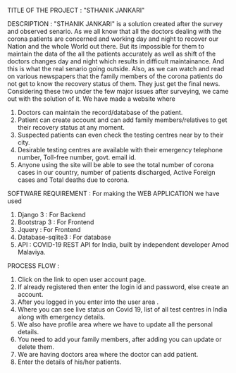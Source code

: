 TITLE OF THE PROJECT : "STHANIK JANKARI"

DESCRIPTION :
"STHANIK JANKARI" is a solution created after the survey and observed senario. As we all know that all the doctors dealing with the corona patients are concerned and working day and night to recover our Nation and the whole World out there. 
But its impossible for them to maintain the data of the all the patients accurately as well as shift of the doctors changes day and night which results in difficult maintainance. And this is what the real senario going outside. 
Also, as we can watch and read on various newspapers that the family members of the corona patients do not get to know the recovery status of them. They just get the final news. 
Considering these two under the few major issues after surveying, we came out with the solution of it.
We have made a website where 
1. Doctors can maintain the record/database of the patient.
2. Patient can create account and can add family members/relatives to get their recovery status at any moment.
3. Suspected patients can even check the testing centres near by to their city.
4. Desirable testing centres are available with their emergency telephone number, Toll-free number, govt. email id.
5. Anyone using the site will be able to see the total number of corona cases in our country, number of patients discharged, Active Foreign cases and Total deaths due to corona.
  




SOFTWARE REQUIREMENT :
For making the WEB APPLICATION we have used 
1. Django 3 : For Backend
2. Bootstrap 3 : For Frontend
3. Jquery : For Frontend
4. Database-sqlite3 : For database
5. API : COVID-19 REST API for India, built by independent developer Amod Malaviya.



PROCESS FLOW :
1.	Click on the link to open user account page.
2.	If already registered then enter the login id and password, else create an account.
3.	After you logged in you enter into the user area .
4.	Where you can see live status on Covid 19, list of all test centres in India along with emergency details.
5.	We also have profile area where we have to update all the personal details.
6.	You need to add your family members, after adding you can update or delete them.
7.	We are having doctors area where the doctor can add patient.
8.	Enter the details of his/her patients.
